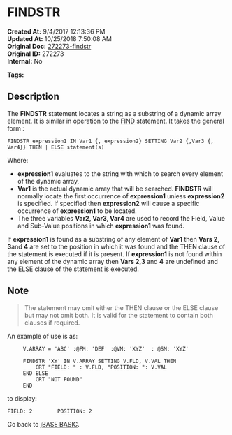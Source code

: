 # FINDSTR

**Created At:** 9/4/2017 12:13:36 PM  
**Updated At:** 10/25/2018 7:50:08 AM  
**Original Doc:** [272273-findstr](https://docs.jbase.com/36868-jbase-basic/272273-findstr)  
**Original ID:** 272273  
**Internal:** No  

**Tags:**
<badge text='dynamic arrays' vertical='middle' />
<badge text='string operations' vertical='middle' />

## Description

The **FINDSTR** statement locates a string as a substring of a dynamic array element. It is similar in operation to the [FIND](./../find) statement. It takes the general form :

```
FINDSTR expression1 IN Var1 {, expression2} SETTING Var2 {,Var3 {, Var4}} THEN | ELSE statement(s)
```

Where:

- **expression1** evaluates to the string with which to search every element of the dynamic array,
- **Var1** is the actual dynamic array that will be searched. **FINDSTR** will normally locate the first occurrence of **expression1** unless **expression2** is specified. If specified then **expression2** will cause a specific occurrence of **expression1** to be located.
- The three variables **Var2, Var3, Var4** are used to record the Field, Value and Sub-Value positions in which **expression1** was found.

If **expression1** is found as a substring of any element of **Var1** then **Vars 2, 3**and **4** are set to the position in which it was found and the THEN clause of the statement is executed if it is present. If **expression1** is not found within any element of the dynamic array then **Vars 2,3** and **4** are undefined and the ELSE clause of the statement is executed.

## Note

> The statement may omit either the THEN clause or the ELSE clause but may not omit both. It is valid for the statement to contain both clauses if required.

An example of use is as:

```
     V.ARRAY = 'ABC' :@FM: 'DEF' :@VM: 'XYZ'  : @SM: 'XYZ'

     FINDSTR 'XY' IN V.ARRAY SETTING V.FLD, V.VAL THEN
         CRT "FIELD: " : V.FLD, "POSITION: ": V.VAL
     END ELSE
         CRT "NOT FOUND"
     END
```

to display:

```
FIELD: 2        POSITION: 2
```

Go back to [jBASE BASIC](./../jbase-basic-programmers-reference-guide).
